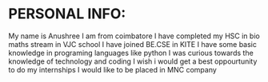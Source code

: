 # PERSONAL INFO:
My name is Anushree
I am from coimbatore 
I have completed my HSC in bio maths stream in VJC school
I have joined BE.CSE in KITE
I have some basic knowledge in programing languages like python
I was curious towards the knowledge of technology and coding
I wish i would get a best oppourtunity to do my internships
I would like to be placed in MNC company
